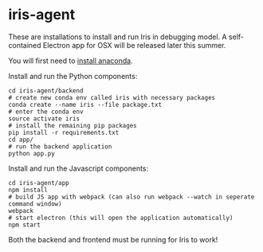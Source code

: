 # iris-agent

These are installations to install and run Iris in debugging model. A self-contained Electron app for OSX will be released later this summer.

You will first need to [install anaconda](https://conda.io/docs/install/quick.html). 

Install and run the Python components:

    cd iris-agent/backend
    # create new conda env called iris with necessary packages
    conda create --name iris --file package.txt
    # enter the conda env
    source activate iris
    # install the remaining pip packages
    pip install -r requirements.txt
    cd app/
    # run the backend application
    python app.py

Install and run the Javascript components:

    cd iris-agent/app
    npm install
    # build JS app with webpack (can also run webpack --watch in seperate command window)
    webpack 
    # start electron (this will open the application automatically)
    npm start

Both the backend and frontend must be running for Iris to work!
